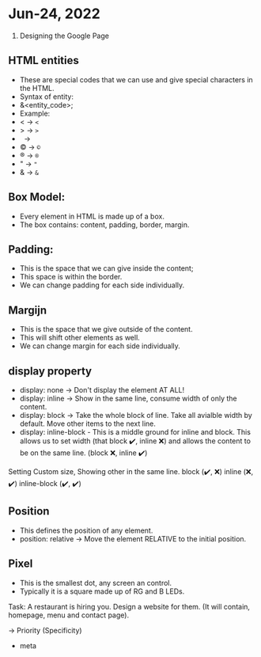 # Jun-24, 2022

1. Designing the Google Page


## HTML entities
- These are special codes that we can use and give special characters in the HTML.
- Syntax of entity:
- &<entity_code>;
- Example:
- &lt; -> `<`
- &gt; -> `>`
- &nbsp; -> ` `
- &copy; -> `©`
- &reg; -> `®`
- &quot; -> `"`
- &amp; -> `&`

## Box Model:
- Every element in HTML is made up of a box.
- The box contains: content, padding, border, margin.

## Padding:
- This is the space that we can give inside the content;
- This space is within the border.
- We can change padding for each side individually.

## Margijn
- This is the space that we give outside of the content.
- This will shift other elements as well.
- We can change margin for each side individually.

## display property
- display: none -> Don't display the element AT ALL!
- display: inline -> Show in the same line, consume width of only the content.
- display: block -> Take the whole block of line. Take all avialble width by default. Move other items to the next line.
- display: inline-block - This is a middle ground for inline and block. This allows us to set width (that block ✔️, inline ❌) and allows the content to be on the same line. (block ❌, inline ✔️)

Setting Custom size, Showing other in the same line.
block (✔️, ❌)
inline (❌, ✔️)
inline-block (✔️, ✔️)

## Position
- This defines the position of any element.
- position: relative -> Move the element RELATIVE to the initial position.

## Pixel
- This is the smallest dot, any screen an control.
- Typically it is a square made up of RG and B LEDs.

Task:
A restaurant is hiring you. Design a website for them. (It will contain, homepage, menu and contact page).



-> Priority (Specificity)
- meta